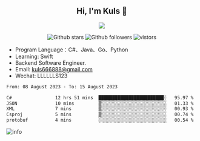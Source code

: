 <h2 align="center"> Hi, I'm Kuls 👋 </h2>
<p align="center">
    <p align="center">
        <img src=" https://avatars.githubusercontent.com/u/42165104?s=460&u=5c7fbf0bce7d4b38a15a44676e6f64b529e47598&v=4"/>
    </p>
    <p align="center">
      <img src="https://img.shields.io/github/stars/hellokuls?style=social" alt="Github stars" />
      <img src="https://img.shields.io/github/followers/hellokuls?style=social" alt="Github followers" />
      <img src="https://visitor-badge.glitch.me/badge?page_id=hellokuls.readme" alt="vistors" />
    </p>
</p>

- Program Language：C#、Java、Go、Python
- Learning: Swift
- Backend Software Engineer.
- Email: kuls666888@gmail.com
- Wechat: LLLLLLS123

<!--START_SECTION:waka-->

```txt
From: 08 August 2023 - To: 15 August 2023

C#                12 hrs 51 mins  ████████████████████████░   95.97 %
JSON              10 mins         ▒░░░░░░░░░░░░░░░░░░░░░░░░   01.33 %
XML               7 mins          ▒░░░░░░░░░░░░░░░░░░░░░░░░   00.93 %
Csproj            5 mins          ▒░░░░░░░░░░░░░░░░░░░░░░░░   00.74 %
protobuf          4 mins          ░░░░░░░░░░░░░░░░░░░░░░░░░   00.54 %
```

<!--END_SECTION:waka-->

![info](https://github-readme-stats.vercel.app/api?username=hellokuls&show_icons=true&count_private=true&hide=prs&theme=default_repocard)


